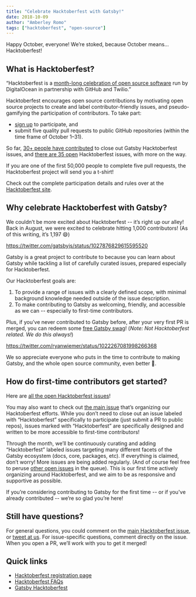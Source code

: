 ```yaml
---
title: "Celebrate Hacktoberfest with Gatsby!"
date: 2018-10-09
author: "Amberley Romo"
tags: ["hacktoberfest", "open-source"]
---
```


Happy October, everyone! We’re stoked, because October means… Hacktoberfest!

## What is Hacktoberfest?

“Hacktoberfest is a [month-long celebration of open source software](https://hacktoberfest.digitalocean.com/faq) run by DigitalOcean in partnership with GitHub and Twilio.”

Hacktoberfest encourages open source contributions by motivating open source projects to create and label contributor-friendly issues, and pseudo-gamifying the participation of contributors. To take part:

- [sign up](https://hacktoberfest.digitalocean.com/sign_up/register) to participate, and
- submit five quality pull requests to public GitHub repositories (within the time frame of October 1–31).

So far, [30+ people have contributed](https://github.com/gatsbyjs/gatsby/issues?q=is%3Aissue+sort%3Aupdated-desc+label%3AHacktoberfest+is%3Aclosed) to close out Gatsby Hacktoberfest issues, and [there are 35 open](https://github.com/gatsbyjs/gatsby/issues?q=is%3Aissue+sort%3Aupdated-desc+label%3AHacktoberfest+is%3Aopen) Hacktoberfest issues, with more on the way.

If you are one of the first 50,000 people to complete five pull requests, the Hacktoberfest project will send you a t-shirt!

Check out the complete participation details and rules over at the [Hacktoberfest site](https://hacktoberfest.digitalocean.com/details).

## Why celebrate Hacktoberfest with Gatsby?

We couldn’t be more excited about Hacktoberfest -- it’s right up our alley! Back in August, we were excited to celebrate hitting 1,000 contributors! (As of this writing, it’s 1,197 😄)

<https://twitter.com/gatsbyjs/status/1027876829615595520>

Gatsby is a great project to contribute to because you can learn about Gatsby while tackling a list of carefully curated issues, prepared especially for Hacktoberfest.

Our Hacktoberfest goals are:

1. To provide a range of issues with a clearly defined scope, with minimal background knowledge needed outside of the issue description.
2. To make contributing to Gatsby as welcoming, friendly, and accessible as we can -- especially to first-time contributors.

Plus, if you’ve never contributed to Gatsby before, after your very first PR is merged, you can redeem some [free Gatsby swag](/contributing/contributor-swag/)! (_Note: Not Hacktoberfest related. We do this always!_)

<https://twitter.com/ryanwiemer/status/1022267081998266368>

We so appreciate everyone who puts in the time to contribute to making Gatsby, and the whole open source community, even better 💜.

## How do first-time contributors get started?

Here are [all the open Hacktoberfest issues](https://github.com/gatsbyjs/gatsby/issues?q=is%3Aissue+sort%3Aupdated-desc+label%3AHacktoberfest+is%3Aopen)!

You may also want to check out [the main issue](https://github.com/gatsbyjs/gatsby/issues/8719) that’s organizing our Hacktoberfest efforts. While you don’t need to close out an issue labeled with “Hacktoberfest” specifically to participate (just submit a PR to public repos), issues marked with “Hacktoberfest” are specifically designed and written to be more accessible to first-time contributors!

Through the month, we’ll be continuously curating and adding “Hacktoberfest” labeled issues targeting many different facets of the Gatsby ecosystem (docs, core, packages, etc). If everything is claimed, don’t worry! More issues are being added regularly. (And of course feel free to peruse [other open issues](https://github.com/gatsbyjs/gatsby/issues) in the queue). This is our first time actively organizing around Hacktoberfest, and we aim to be as responsive and supportive as possible.

If you’re considering contributing to Gatsby for the first time -- or if you've already contributed -- we’re so glad you’re here!

## Still have questions?

For general questions, you could comment on the [main Hacktoberfest issue](https://github.com/gatsbyjs/gatsby/issues/8719), or [tweet at us](https://twitter.com/gatsbyjs). For issue-specific questions, comment directly on the issue. When you open a PR, we’ll work with you to get it merged!

## Quick links

- [Hacktoberfest registration page](https://hacktoberfest.digitalocean.com/sign_up/register)
- [Hacktoberfest FAQs](https://hacktoberfest.digitalocean.com/faq)
- [Gatsby Hacktoberfest](https://github.com/gatsbyjs/gatsby/issues/8719)

